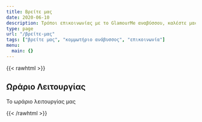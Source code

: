 ```yaml
---
title: Βρείτε μας
date: 2020-06-10
description: Τρόποι επικοινωνίας με το GlamourMe αναβύσσου, καλέστε μας!
type: page
url: "/βρείτε-μας"
tags: ["βρείτε μας", "κομμωτήριο ανάβυσσος", "επικοινωνία"]
menu:
  main: {}
---
```


{{< rawhtml >}}
<div class="container">
    <div class="section-title">
         <h2>Ωράριο Λειτουργίας</h2>
         <p>Το ωράριο λειτουργίας μας</p>
        </div>
</div>
	  
{{< /rawhtml >}}
